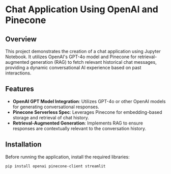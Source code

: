 # Chat Application Using OpenAI and Pinecone

## Overview

This project demonstrates the creation of a chat application using Jupyter Notebook. It utilizes OpenAI's GPT-4o model and Pinecone for retrieval-augmented generation (RAG) to fetch relevant historical chat messages, providing a dynamic conversational AI experience based on past interactions.

## Features

- **OpenAI GPT Model Integration**: Utilizes GPT-4o or other OpenAI models for generating conversational responses.
- **Pinecone Serverless Spec**: Leverages Pinecone for embedding-based storage and retrieval of chat history.
- **Retrieval-Augmented Generation**: Implements RAG to ensure responses are contextually relevant to the conversation history.

## Installation

Before running the application, install the required libraries:

```bash
pip install openai pinecone-client streamlit
